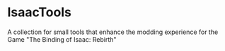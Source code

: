 # IsaacTools
A collection for small tools that enhance the modding experience for the Game "The Binding of Isaac: Rebirth"
